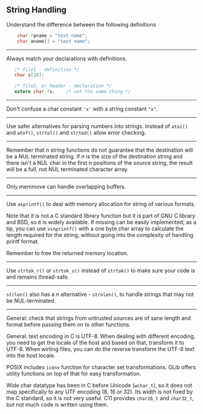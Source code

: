 ## String Handling

Understand the difference between the following definitions

```C
    char *pname = "test name";
    char aname[] = "test name";
```

---------------------------------------------------------------

Always match your declarations with definitions.

```C
   /* file1 - definition */
   char s[10];

   /* file2, or header - declaration */
   extern char *s;    /* not the same thing */
```

---------------------------------------------------------------

Don't confuse a char constant `'x'` with a string constant `"x"`.

---------------------------------------------------------------

Use safer alternatives for parsing numbers into strings. Instead of `atoi()` 
and `atof()`, `strtol()` and `strtod()` allow error checking.

---------------------------------------------------------------

Remember that *n* string functions do not guarantee that the destination will
be a NUL terminated string. If *n* is the size of the destination string and
there isn't a NUL char in the first *n* positions of the source string, the 
result will be a full, not NUL terminated character array.

---------------------------------------------------------------

Only memmove can handle overlapping buffers.

---------------------------------------------------------------

Use `asprintf()` to deal with memory allocation for string of various formats.

Note that it is not a C standard library function but it is part of GNU C library
and BSD, so it is widely available. If missing can be easily implemented; as a
tip, you can use `vsnprintf()` with a one byte char array to calculate the length
required for the string, without going into the complexity of handling printf
format.

Remember to free the returned memory location.

---------------------------------------------------------------

Use `strtok_r()` or `strtok_s()` instead of `strtok()` to make sure your code
is and remains thread-safe.

---------------------------------------------------------------

`strlen()` also has a *n* alternative - `strnlen()`, to handle strings that may
not be NUL-terminated

---------------------------------------------------------------

General: check that strings from untrusted sources are of sane length and format
before passing them on to other functions.

General: text encoding in C is UTF-8. When dealing with different encoding, you
need to get the locale of the host and based on that, transform it to UTF-8. When
wirting files, you can do the reverse transform the UTF-8 text into the host locale.

POSIX includes `iconv` function for character set transformations. GLib offers
utility functions on top of that for easy transformation.

Wide char datatype has been in C before Unicode (`wchar_t`), so it does not map
specifically to any UTF encoding (8, 16 or 32). Its width is not fixed by the C
standard, so it is not very useful. C11 provides `char16_t` and `char32_t`, but not
much code is written using them.

